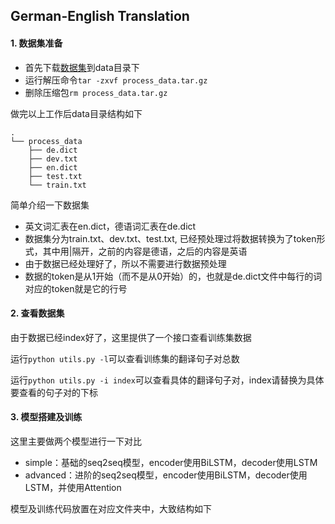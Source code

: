 ## German-English Translation

#### 1. 数据集准备
- 首先下载[数据集](http://cs.stanford.edu/~bdlijiwei/process_data.tar.gz)到data目录下
- 运行解压命令```tar -zxvf process_data.tar.gz```
- 删除压缩包```rm process_data.tar.gz```

做完以上工作后data目录结构如下
```
.
└── process_data
    ├── de.dict
    ├── dev.txt
    ├── en.dict
    ├── test.txt
    └── train.txt
```

简单介绍一下数据集
- 英文词汇表在en.dict，德语词汇表在de.dict
- 数据集分为train.txt、dev.txt、test.txt, 已经预处理过将数据转换为了token形式，其中用|隔开，之前的内容是德语，之后的内容是英语
- 由于数据已经处理好了，所以不需要进行数据预处理
- 数据的token是从1开始（而不是从0开始）的，也就是de.dict文件中每行的词对应的token就是它的行号

#### 2. 查看数据集
由于数据已经index好了，这里提供了一个接口查看训练集数据

运行`python utils.py -l`可以查看训练集的翻译句子对总数

运行`python utils.py -i index`可以查看具体的翻译句子对，index请替换为具体要查看的句子对的下标

#### 3. 模型搭建及训练
这里主要做两个模型进行一下对比
+ simple：基础的seq2seq模型，encoder使用BiLSTM，decoder使用LSTM
+ advanced：进阶的seq2seq模型，encoder使用BiLSTM，decoder使用LSTM，并使用Attention

模型及训练代码放置在对应文件夹中，大致结构如下

